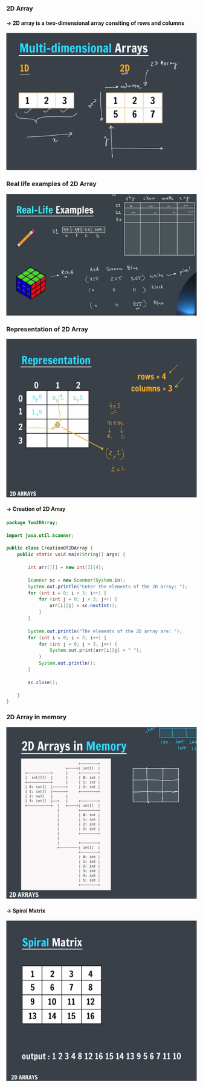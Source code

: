 ### 2D Array

#### -> 2D array is a two-dimensional array consiting of rows and columns

![2D Array](image1.png)

### Real life examples of 2D Array

![Real life example](image.png)

### Representation of 2D Array

![Representation](image2.png)

#### -> Creation of 2D Array

```java
package Two2DArray;

import java.util.Scanner;

public class CreationOf2DArray {
    public static void main(String[] args) {

        int arr[][] = new int[3][4];

        Scanner sc = new Scanner(System.in);
        System.out.println("Enter the elements of the 2D array: ");
        for (int i = 0; i < 3; i++) {
            for (int j = 0; j < 3; j++) {
                arr[i][j] = sc.nextInt();
            }
        }

        System.out.println("The elements of the 2D array are: ");
        for (int i = 0; i < 3; i++) {
            for (int j = 0; j < 3; j++) {
                System.out.print(arr[i][j] + " ");
            }
            System.out.println();
        }

        sc.close();

    }
}
```

### 2D Array in memory

![Array in memory](image3.png)

#### -> Spiral Matrix

![alt text](image4.png)
